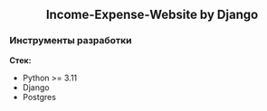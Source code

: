 <h2 align="center">Income-Expense-Website by Django</h2>

### Инструменты разработки

**Стек:**
- Python >= 3.11
- Django
- Postgres
